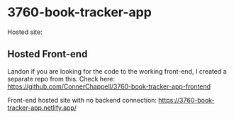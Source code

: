# 3760-book-tracker-app

Hosted site: 

## Hosted Front-end

Landon if you are looking for the code to the working front-end, I created a separate repo from this. Check here: https://github.com/ConnerChappell/3760-book-tracker-app-frontend

Front-end hosted site with no backend connection: https://3760-book-tracker-app.netlify.app/